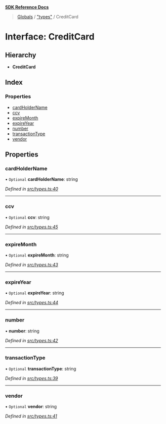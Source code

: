 **[SDK Reference Docs](../README.md)**

> [Globals](../README.md) / ["types"](../modules/_types_.md) / CreditCard

# Interface: CreditCard

## Hierarchy

- **CreditCard**

## Index

### Properties

- [cardHolderName](_types_.creditcard.md#cardholdername)
- [ccv](_types_.creditcard.md#ccv)
- [expireMonth](_types_.creditcard.md#expiremonth)
- [expireYear](_types_.creditcard.md#expireyear)
- [number](_types_.creditcard.md#number)
- [transactionType](_types_.creditcard.md#transactiontype)
- [vendor](_types_.creditcard.md#vendor)

## Properties

### cardHolderName

• `Optional` **cardHolderName**: string

_Defined in [src/types.ts:40](https://github.com/distributhor/paygate-sdk/blob/cf6f971/src/types.ts#L40)_

---

### ccv

• `Optional` **ccv**: string

_Defined in [src/types.ts:45](https://github.com/distributhor/paygate-sdk/blob/cf6f971/src/types.ts#L45)_

---

### expireMonth

• `Optional` **expireMonth**: string

_Defined in [src/types.ts:43](https://github.com/distributhor/paygate-sdk/blob/cf6f971/src/types.ts#L43)_

---

### expireYear

• `Optional` **expireYear**: string

_Defined in [src/types.ts:44](https://github.com/distributhor/paygate-sdk/blob/cf6f971/src/types.ts#L44)_

---

### number

• **number**: string

_Defined in [src/types.ts:42](https://github.com/distributhor/paygate-sdk/blob/cf6f971/src/types.ts#L42)_

---

### transactionType

• `Optional` **transactionType**: string

_Defined in [src/types.ts:39](https://github.com/distributhor/paygate-sdk/blob/cf6f971/src/types.ts#L39)_

---

### vendor

• `Optional` **vendor**: string

_Defined in [src/types.ts:41](https://github.com/distributhor/paygate-sdk/blob/cf6f971/src/types.ts#L41)_
